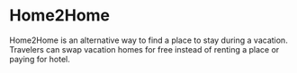 # Home2Home
Home2Home is an alternative way to find a place to stay during a vacation.
Travelers can swap vacation homes for free instead of renting a place or paying for hotel.
